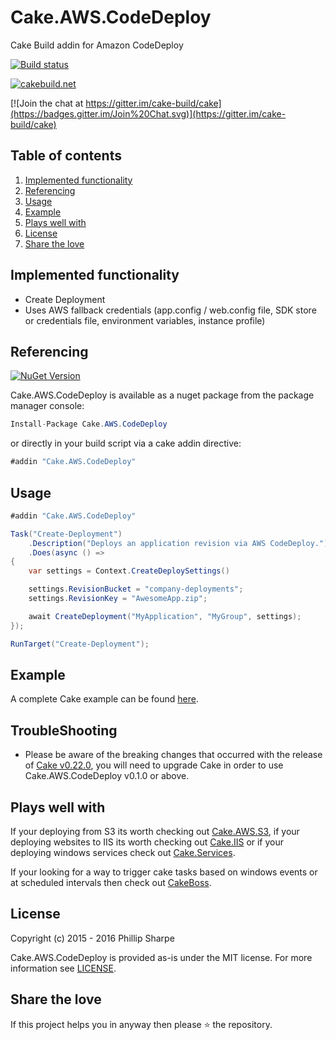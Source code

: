 # Cake.AWS.CodeDeploy
Cake Build addin for Amazon CodeDeploy

[![Build status](https://ci.appveyor.com/api/projects/status/fdmccfihkycqd0lj?svg=true)](https://ci.appveyor.com/project/SharpeRAD/cake-aws-codedeploy)

[![cakebuild.net](https://img.shields.io/badge/WWW-cakebuild.net-blue.svg)](http://cakebuild.net/)

[![Join the chat at https://gitter.im/cake-build/cake](https://badges.gitter.im/Join%20Chat.svg)](https://gitter.im/cake-build/cake)



## Table of contents

1. [Implemented functionality](https://github.com/SharpeRAD/Cake.AWS.CodeDeploy#implemented-functionality)
2. [Referencing](https://github.com/SharpeRAD/Cake.AWS.CodeDeploy#referencing)
3. [Usage](https://github.com/SharpeRAD/Cake.AWS.CodeDeploy#usage)
4. [Example](https://github.com/SharpeRAD/Cake.AWS.CodeDeploy#example)
5. [Plays well with](https://github.com/SharpeRAD/Cake.AWS.CodeDeploy#plays-well-with)
6. [License](https://github.com/SharpeRAD/Cake.AWS.CodeDeploy#license)
7. [Share the love](https://github.com/SharpeRAD/Cake.AWS.CodeDeploy#share-the-love)



## Implemented functionality

* Create Deployment
* Uses AWS fallback credentials (app.config / web.config file, SDK store or credentials file, environment variables, instance profile)



## Referencing

[![NuGet Version](http://img.shields.io/nuget/v/Cake.AWS.CodeDeploy.svg?style=flat)](https://www.nuget.org/packages/Cake.AWS.CodeDeploy/)

Cake.AWS.CodeDeploy is available as a nuget package from the package manager console:

```csharp
Install-Package Cake.AWS.CodeDeploy
```

or directly in your build script via a cake addin directive:

```csharp
#addin "Cake.AWS.CodeDeploy"
```



## Usage

```csharp
#addin "Cake.AWS.CodeDeploy"

Task("Create-Deployment")
    .Description("Deploys an application revision via AWS CodeDeploy.")
    .Does(async () =>
{
    var settings = Context.CreateDeploySettings()

    settings.RevisionBucket = "company-deployments";
    settings.RevisionKey = "AwesomeApp.zip";

    await CreateDeployment("MyApplication", "MyGroup", settings);
});

RunTarget("Create-Deployment");
```



## Example

A complete Cake example can be found [here](https://github.com/SharpeRAD/Cake.AWS.CodeDeploy/blob/master/test/build.cake).



## TroubleShooting

* Please be aware of the breaking changes that occurred with the release of [Cake v0.22.0](https://cakebuild.net/blog/2017/09/cake-v0.22.0-released), you will need to upgrade Cake in order to use Cake.AWS.CodeDeploy v0.1.0 or above.



## Plays well with

If your deploying from S3 its worth checking out [Cake.AWS.S3](https://github.com/SharpeRAD/Cake.AWS.S3), if your deploying websites to IIS its worth checking out [Cake.IIS](https://github.com/SharpeRAD/Cake.IIS) or if your deploying windows services check out [Cake.Services](https://github.com/SharpeRAD/Cake.Services).

If your looking for a way to trigger cake tasks based on windows events or at scheduled intervals then check out [CakeBoss](https://github.com/SharpeRAD/CakeBoss).



## License

Copyright (c) 2015 - 2016 Phillip Sharpe

Cake.AWS.CodeDeploy is provided as-is under the MIT license. For more information see [LICENSE](https://github.com/SharpeRAD/Cake.AWS.CodeDeploy/blob/master/LICENSE).



## Share the love

If this project helps you in anyway then please :star: the repository.

